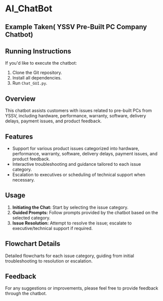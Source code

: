 # AI_ChatBot

## Example Taken( YSSV Pre-Built PC Company Chatbot)

## Running Instructions
If you'd like to execute the chatbot:
1. Clone the Git repository.
2. Install all dependencies.
3. Run `Chat_GUI.py`.

## Overview
This chatbot assists customers with issues related to pre-built PCs from YSSV, including hardware, performance, warranty, software, delivery delays, payment issues, and product feedback.

## Features
- Support for various product issues categorized into hardware, performance, warranty, software, delivery delays, payment issues, and product feedback.
- Interactive troubleshooting and guidance tailored to each issue category.
- Escalation to executives or scheduling of technical support when necessary.

## Usage
1. **Initiating the Chat:** Start by selecting the issue category.
2. **Guided Prompts:** Follow prompts provided by the chatbot based on the selected category.
3. **Issue Resolution:** Attempt to resolve the issue; escalate to executive/technical support if required.

## Flowchart Details
Detailed flowcharts for each issue category, guiding from initial troubleshooting to resolution or escalation.

## Feedback
For any suggestions or improvements, please feel free to provide feedback through the chatbot.

